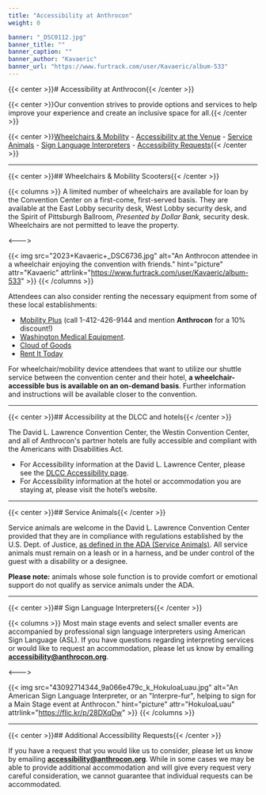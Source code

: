 ```yaml
---
title: "Accessibility at Anthrocon"
weight: 0

banner: "_DSC0112.jpg"
banner_title: ""
banner_caption: ""
banner_author: "Kavaeric"
banner_url: "https://www.furtrack.com/user/Kavaeric/album-533"
---
```


{{< center >}}# Accessibility at Anthrocon{{< /center >}}

{{< center >}}Our convention strives to provide options and services to help improve your experience and create an inclusive space for all.{{< /center >}}

{{< center >}}[Wheelchairs & Mobility](#wheelchairs--mobility-scooters) - [Accessibility at the Venue](#accessibility-at-the-dlcc-and-hotels) - [Service Animals](#service-animals) - [Sign Language Interpreters](#sign-language-interpreters) - [Accessibility Requests](#additional-accessibility-requests){{< /center >}}

***

{{< center >}}## Wheelchairs & Mobility Scooters{{< /center >}}

{{< columns >}}
A limited number of wheelchairs are available for loan by the Convention Center on a first-come, first-served basis. They are available at the East Lobby security desk, West Lobby security desk, and the Spirit of Pittsburgh Ballroom, *Presented by Dollar Bank,* security desk. Wheelchairs are not permitted to leave the property.

<--->

{{< img src="2023+Kavaeric+_DSC6736.jpg" alt="An Anthrocon attendee in a wheelchair enjoying the convention with friends." hint="picture" attr="Kavaeric" attrlink="https://www.furtrack.com/user/Kavaeric/album-533" >}}
{{< /columns >}}

Attendees can also consider renting the necessary equipment from some of these local establishments:

- [Mobility Plus](https://mobilityplus.com/Pittsburgh) (call 1-412-426-9144 and mention **Anthrocon** for a 10% discount!)
- [Washington Medical Equipment](https://www.washingtonmedical.net/rentals).
- [Cloud of Goods](https://www.cloudofgoods.com/product-rentals/mobility)
- [Rent It Today](https://www.rentittoday.com/medical-equipment-rentals/mobility-scooter-rental-pittsburgh-pa-14693)

For wheelchair/mobility device attendees that want to utilize our shuttle service between the convention center and their hotel, **a wheelchair-accessible bus is available on an on-demand basis**. Further information and instructions will be available closer to the convention.

***

{{< center >}}## Accessibility at the DLCC and hotels{{< /center >}}

The David L. Lawrence Convention Center, the Westin Convention Center, and all of Anthrocon's partner hotels are fully accessible and compliant with the Americans with Disabilities Act.

- For Accessibility information at the David L. Lawrence Center, please see the [DLCC Accessibility page](https://www.pittsburghcc.com/dlcc-accessibility-info/).
- For Accessibility information at the hotel or accommodation you are staying at, please visit the hotel’s website.

***

{{< center >}}## Service Animals{{< /center >}}

Service animals are welcome in the David L. Lawrence Convention Center provided that they are in compliance with regulations established by the U.S. Dept. of Justice, [as defined in the ADA (Service Animals)](https://www.ada.gov/service_animals_2010.htm). All service animals must remain on a leash or in a harness, and be under control of the guest with a disability or a designee.

**Please note:** animals whose sole function is to provide comfort or emotional support do not qualify as service animals under the ADA.

***

{{< center >}}## Sign Language Interpreters{{< /center >}}

{{< columns >}}
Most main stage events and select smaller events are accompanied by professional sign language interpreters using American Sign Language (ASL). If you have questions regarding interpreting services or would like to request an accommodation, please let us know by emailing **<accessibility@anthrocon.org>**.

<--->

{{< img src="43092714344_9a066e479c_k_HokuloaLuau.jpg" alt="An American Sign Language Interpreter, or an &quot;Interpre-fur&quot;, helping to sign for a Main Stage event at Anthrocon." hint="picture" attr="HokuloaLuau" attrlink="https://flic.kr/p/28DXqDw" >}}
{{< /columns >}}

***

{{< center >}}## Additional Accessibility Requests{{< /center >}}

If you have a request that you would like us to consider, please let us know by emailing **<accessibility@anthrocon.org>**. While in some cases we may be able to provide additional accommodation and will give every request very careful consideration, we cannot guarantee that individual requests can be accommodated.
